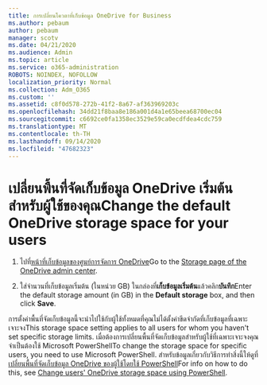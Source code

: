 ```yaml
---
title: การเปลี่ยนโควตาที่เก็บข้อมูล OneDrive for Business
ms.author: pebaum
author: pebaum
manager: scotv
ms.date: 04/21/2020
ms.audience: Admin
ms.topic: article
ms.service: o365-administration
ROBOTS: NOINDEX, NOFOLLOW
localization_priority: Normal
ms.collection: Adm_O365
ms.custom: ''
ms.assetid: c8f0d578-272b-41f2-8a67-af363969203c
ms.openlocfilehash: 34dd21f8baa8e186a001d4a1e65beea68700ec04
ms.sourcegitcommit: c6692ce0fa1358ec3529e59ca0ecdfdea4cdc759
ms.translationtype: MT
ms.contentlocale: th-TH
ms.lasthandoff: 09/14/2020
ms.locfileid: "47682323"
---
```

# <a name="change-the-default-onedrive-storage-space-for-your-users"></a><span data-ttu-id="ed811-102">เปลี่ยนพื้นที่จัดเก็บข้อมูล OneDrive เริ่มต้นสำหรับผู้ใช้ของคุณ</span><span class="sxs-lookup"><span data-stu-id="ed811-102">Change the default OneDrive storage space for your users</span></span>

1. <span data-ttu-id="ed811-103">ไปที่[หน้าที่เก็บข้อมูลของศูนย์การจัดการ OneDrive](https://admin.onedrive.com/?v=StorageSettings)</span><span class="sxs-lookup"><span data-stu-id="ed811-103">Go to the [Storage page of the OneDrive admin center](https://admin.onedrive.com/?v=StorageSettings).</span></span>
    
2. <span data-ttu-id="ed811-104">ใส่จำนวนที่เก็บข้อมูลเริ่มต้น (ในหน่วย GB) ในกล่องที่**เก็บข้อมูลเริ่มต้น**แล้วคลิก**บันทึก**</span><span class="sxs-lookup"><span data-stu-id="ed811-104">Enter the default storage amount (in GB) in the **Default storage** box, and then click **Save**.</span></span>
    
<span data-ttu-id="ed811-105">การตั้งค่าพื้นที่จัดเก็บข้อมูลนี้จะนำไปใช้กับผู้ใช้ทั้งหมดที่คุณไม่ได้ตั้งค่าขีดจำกัดที่เก็บข้อมูลที่เฉพาะเจาะจง</span><span class="sxs-lookup"><span data-stu-id="ed811-105">This storage space setting applies to all users for whom you haven't set specific storage limits.</span></span> <span data-ttu-id="ed811-106">เมื่อต้องการเปลี่ยนพื้นที่จัดเก็บข้อมูลสำหรับผู้ใช้ที่เฉพาะเจาะจงคุณจำเป็นต้องใช้ Microsoft PowerShell</span><span class="sxs-lookup"><span data-stu-id="ed811-106">To change the storage space for specific users, you need to use Microsoft PowerShell.</span></span> <span data-ttu-id="ed811-107">สำหรับข้อมูลเกี่ยวกับวิธีการทำสิ่งนี้ให้ดูที่[เปลี่ยนพื้นที่จัดเก็บข้อมูล OneDrive ของผู้ใช้โดยใช้ PowerShell](https://go.microsoft.com/fwlink/?linkid=866402)</span><span class="sxs-lookup"><span data-stu-id="ed811-107">For info on how to do this, see [Change users' OneDrive storage space using PowerShell](https://go.microsoft.com/fwlink/?linkid=866402).</span></span>
  

